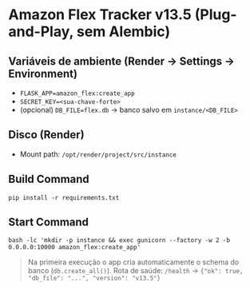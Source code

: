 # Amazon Flex Tracker v13.5 (Plug-and-Play, sem Alembic)

## Variáveis de ambiente (Render → Settings → Environment)
- `FLASK_APP=amazon_flex:create_app`
- `SECRET_KEY=<sua-chave-forte>`
- (opcional) `DB_FILE=flex.db`  → banco salvo em `instance/<DB_FILE>`

## Disco (Render)
- Mount path: `/opt/render/project/src/instance`

## Build Command
```
pip install -r requirements.txt
```

## Start Command
```
bash -lc 'mkdir -p instance && exec gunicorn --factory -w 2 -b 0.0.0.0:10000 amazon_flex:create_app'
```

> Na primeira execução o app cria automaticamente o schema do banco (`db.create_all()`).
> Rota de saúde: `/health` → `{"ok": true, "db_file": "...", "version": "v13.5"}`
